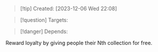 
>[!tip] Created: [2023-12-06 Wed 22:08]

>[!question] Targets: 

>[!danger] Depends: 

Reward loyalty by giving people their Nth collection for free.